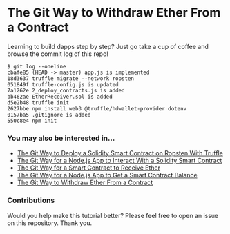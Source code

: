 # The Git Way to Withdraw Ether From a Contract

Learning to build dapps step by step? Just go take a cup of coffee and browse the commit log of this repo!

    $ git log --oneline
    cbafe85 (HEAD -> master) app.js is implemented
    18d3637 truffle migrate --network ropsten
    051849f truffle-config.js is updated
    7a1262e 2_deploy_contracts.js is added
    bb462ae EtherReceiver.sol is added
    d5e2b48 truffle init
    2627bbe npm install web3 @truffle/hdwallet-provider dotenv
    0157ba5 .gitignore is added
    550c8e4 npm init

### You may also be interested in...

- [The Git Way to Deploy a Solidity Smart Contract on Ropsten With Truffle](https://github.com/programarivm/solidity-hello-world)
- [The Git Way for a Node.js App to Interact With a Solidity Smart Contract](https://github.com/programarivm/solidity-interacting-with-nodejs)
- [The Git Way for a Smart Contract to Receive Ether](https://github.com/programarivm/solidity-receive-ether)
- [The Git Way for a Node.js App to Get a Smart Contract Balance](https://github.com/programarivm/solidity-contract-balance)
- [The Git Way to Withdraw Ether From a Contract](https://github.com/programarivm/solidity-withdraw-ether-from-contract)

### Contributions

Would you help make this tutorial better? Please feel free to open an issue on this repository. Thank you.
